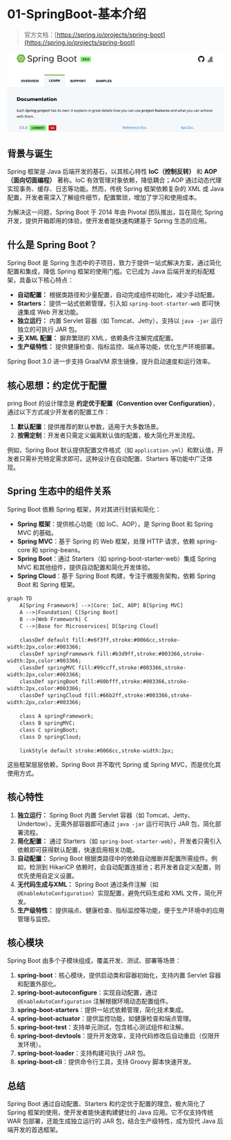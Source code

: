 # 01-SpringBoot-基本介绍

> 官方文档：[https://spring.io/projects/spring-boot](https://spring.io/projects/spring-boot)

![Img](./FILES/01-SpringBoot-基本介绍.md/img-20250716195933.png)

## 背景与诞生

Spring 框架是 Java 后端开发的基石，以其核心特性 **IoC（控制反转）** 和 **AOP（面向切面编程）** 著称。IoC 有效管理对象依赖，降低耦合；AOP 通过动态代理实现事务、缓存、日志等功能。然而，传统 Spring 框架依赖复杂的 XML 或 Java 配置，开发者需深入了解组件细节，配置繁琐，增加了学习和使用成本。

为解决这一问题，Spring Boot 于 2014 年由 Pivotal 团队推出，旨在简化 Spring 开发，提供开箱即用的体验，使开发者能快速构建基于 Spring 生态的应用。


## 什么是 Spring Boot？

Spring Boot 是 Spring 生态中的子项目，致力于提供一站式解决方案，通过简化配置和集成，降低 Spring 框架的使用门槛。它已成为 Java 后端开发的标配框架，具备以下核心特点：

* **自动配置：** 根据类路径和少量配置，自动完成组件初始化，减少手动配置。
* **Starters：** 提供一站式依赖管理，引入如 `spring-boot-starter-web` 即可快速集成 Web 开发功能。
* **独立运行：** 内置 Servlet 容器（如 Tomcat、Jetty），支持以 `java -jar` 运行独立的可执行 JAR 包。
* **无 XML 配置：** 摒弃繁琐的 XML，依赖条件注解完成配置。
* **生产级特性：** 提供健康检查、指标监控、端点等功能，优化生产环境部署。

Spring Boot 3.0 进一步支持 GraalVM 原生镜像，提升启动速度和运行效率。

## 核心思想：约定优于配置

pring Boot 的设计理念是 **约定优于配置（Convention over Configuration）**，通过以下方式减少开发者的配置工作：

1. **默认配置**：提供推荐的默认参数，适用于大多数场景。
2. **按需定制**：开发者只需定义偏离默认值的配置，极大简化开发流程。

例如，Spring Boot 默认提供配置文件格式（如 `application.yml`）和默认值，开发者只需补充特定需求即可。这种设计在自动配置、Starters 等功能中广泛体现。

## Spring 生态中的组件关系

Spring Boot 依赖 Spring 框架，并对其进行封装和简化：

* **Spring 框架**：提供核心功能（如 IoC、AOP），是 Spring Boot 和 Spring MVC 的基础。
* **Spring MVC**：基于 Spring 的 Web 框架，处理 HTTP 请求，依赖 spring-core 和 spring-beans。
* **Spring Boot**：通过 Starters（如 spring-boot-starter-web）集成 Spring MVC 和其他组件，提供自动配置和简化开发体验。
* **Spring Cloud**：基于 Spring Boot 构建，专注于微服务架构，依赖 Spring Boot 和 Spring 框架。

```mermaid
graph TD
    A[Spring Framework] -->|Core: IoC, AOP| B[Spring MVC]
    A -->|Foundation| C[Spring Boot]
    B -->|Web Framework| C
    C -->|Base for Microservices| D[Spring Cloud]

    classDef default fill:#e6f3ff,stroke:#0066cc,stroke-width:2px,color:#003366;
    classDef springFramework fill:#b3d9ff,stroke:#003366,stroke-width:2px,color:#003366;
    classDef springMVC fill:#99ccff,stroke:#003366,stroke-width:2px,color:#003366;
    classDef springBoot fill:#80bfff,stroke:#003366,stroke-width:2px,color:#003366;
    classDef springCloud fill:#66b2ff,stroke:#003366,stroke-width:2px,color:#003366;

    class A springFramework;
    class B springMVC;
    class C springBoot;
    class D springCloud;

    linkStyle default stroke:#0066cc,stroke-width:2px;
```

这些框架层层依赖，Spring Boot 并不取代 Spring 或 Spring MVC，而是优化其使用方式。

## 核心特性

1. **独立运行：** Spring Boot 内置 Servlet 容器（如 Tomcat、Jetty、Undertow），无需外部容器即可通过 `java -jar` 运行可执行 JAR 包，简化部署流程。
2. **简化配置：** 通过 Starters（如 `spring-boot-starter-web`），开发者只需引入依赖即可获得默认配置，快速启用相关功能。
3. **自动配置：** Spring Boot 根据类路径中的依赖自动推断并配置所需组件。例如，检测到 HikariCP 依赖时，会自动配置连接池；若开发者自定义配置，则优先使用自定义设置。
4. **无代码生成与XML：** Spring Boot 通过条件注解（如 `@EnableAutoConfiguration`）实现配置，避免代码生成和 XML 文件，简化开发。
5. **生产级特性：** 提供端点、健康检查、指标监控等功能，便于生产环境中的应用管理与监控。

## 核心模块

Spring Boot 由多个子模块组成，覆盖开发、测试、部署等场景：

1. **spring-boot**：核心模块，提供启动类和容器初始化，支持内置 Servlet 容器和配置外部化。
2. **spring-boot-autoconfigure**：实现自动配置，通过 `@EnableAutoConfiguration` 注解根据环境动态配置组件。
3. **spring-boot-starters**：提供一站式依赖管理，简化技术集成。
4. **spring-boot-actuator**：提供监控功能，如健康检查和端点管理。
5. **spring-boot-test**：支持单元测试，包含核心测试组件和注解。
6. **spring-boot-devtools**：提升开发效率，支持代码修改后自动重启（仅限开发环境）。
7. **spring-boot-loader**：支持构建可执行 JAR 包。
8. **spring-boot-cli**：提供命令行工具，支持 Groovy 脚本快速开发。

## 总结

Spring Boot 通过自动配置、Starters 和约定优于配置的理念，极大简化了 Spring 框架的使用，使开发者能快速构建健壮的 Java 应用。它不仅支持传统 WAR 包部署，还能生成独立运行的 JAR 包，结合生产级特性，成为现代 Java 后端开发的首选框架。




